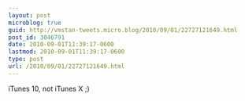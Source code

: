 ```yaml
---
layout: post
microblog: true
guid: http://vmstan-tweets.micro.blog/2010/09/01/22727121649.html
post_id: 3046791
date: 2010-09-01T11:39:17-0600
lastmod: 2010-09-01T11:39:17-0600
type: post
url: /2010/09/01/22727121649.html
---
```

iTunes 10, not iTunes X ;)
